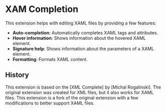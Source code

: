# XAM Completion

This extension helps with editing XAML files by providing a few features:

- **Auto-completion**: Automatically completes XAML tags and attributes.
- **Hover information**: Shows information about the hovered XAML element.
- **Signature help**: Shows information about the parameters of a XAML element.
- **Formatting**: Formats XAML content.

## History

This extension is based on the [XML Complete] by [Michal Rogalinski]. The original extension was created for XML files, but it also works for XAML files. This extension is a fork of the original extension with a few modifications to better support XAML files.